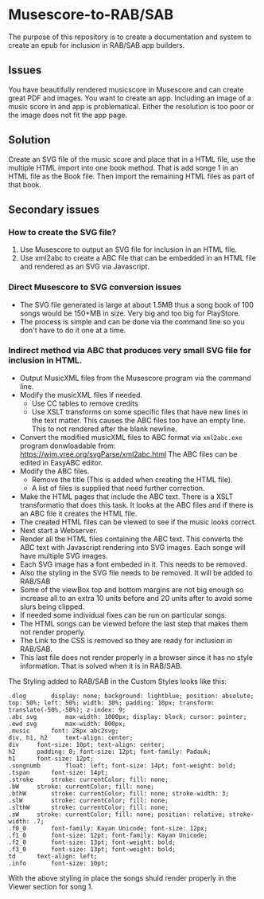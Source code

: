# Musescore-to-RAB/SAB

The purpose of this repository is to create a documentation and system to create an epub for inclusion in RAB/SAB app builders.

## Issues

You have beautifully rendered musicscore in Musescore and can create great PDF and images. You want to create an app. Including an image of a music score in and app is problematical. Either the resolution is too poor or the image does not fit the app page.

## Solution

Create an SVG file of the music score and place that in a HTML file, use the multiple HTML import into one book method. That is add songe 1 in an HTML file as the Book file. Then import the remaining HTML files as part of that book.

## Secondary issues

### How to create the SVG file?

1. Use Musescore to output an SVG file for inclusion in an HTML file.
2. Use xml2abc to create a ABC file that can be embedded in an HTML file and rendered as an SVG via Javascript.

### Direct Musescore to SVG conversion issues
- The SVG file generated is large at about 1.5MB thus a song book of 100 songs would be 150+MB in size. Very big and too big for PlayStore.
- The process is simple and can be done via the command line so you don't have to do it one at a time.

### Indirect method via ABC that produces very small SVG file for inclusion in HTML.
- Output MusicXML files from the Musescore program via the command line.
- Modify the musicXML files if needed. 
  - Use CC tables to remove credits
  - Use XSLT transforms on some specific files that have new lines in the text matter. This causes the ABC files too have an empty line. This to not rendered after the blank newline.
- Convert the modified musicXML files to ABC format via `xml2abc.exe` program donwloadable from: https://wim.vree.org/svgParse/xml2abc.html The ABC files can be edited in EasyABC editor. 
- Modify the ABC files.
  - Remove the title (This is added when creating the HTML file).
  - A list of files is supplied that need further correction.
- Make the HTML pages that include the ABC text. There is a XSLT transformatio that does this task. It looks at the ABC files and if there is an ABC file it creates the HTML file. 
- The created HTML files can be viewed to see if the music looks correct.
- Next start a Webserver.
- Render all the HTML files containing the ABC text. This converts the ABC text with Javascript rendering into SVG images. Each songe will have multiple SVG images.
- Each SVG image has a font embeded in it. This needs to be removed.
- Also the styling in the SVG file needs to be removed. It will be added to RAB/SAB
- Some of the viewBox top and bottom margins are not big enough so increase all to an extra 10 units before and 20 units after to avoid some slurs being clipped.
- If needed some individual fixes can be run on particular songs.
- The HTML songs can be viewed before the last step that makes them not render properly.
- The Link to the CSS is removed so they are ready for inclusion in RAB/SAB.
- This last file does not render properly in a browser since it has no style information. That is solved when it is in RAB/SAB.

The Styling added to RAB/SAB in the Custom Styles looks like this:
```
.dlog		display: none; background: lightblue; position: absolute; top: 50%; left: 50%; width: 30%; padding: 10px; transform: translate(-50%,-50%); z-index: 9; 
.abc svg		max-width: 1000px; display: block; cursor: pointer; 
.ewd svg		max-width: 800px; 
.music		font: 28px abc2svg; 
div, h1, h2		text-align: center; 
div		font-size: 10pt; text-align: center; 
h2		padding: 0; font-size: 12pt; font-family: Padauk; 
h1		font-size: 12pt; 
.songnumb		float: left; font-size: 14pt; font-weight: bold; 
.tspan		font-size: 14pt; 
.stroke		stroke: currentColor; fill: none; 
.bW		stroke: currentColor; fill: none; 
.bthW		stroke: currentColor; fill: none; stroke-width: 3; 
.slW		stroke: currentColor; fill: none; 
.slthW		stroke: currentColor; fill: none; 
.sW		stroke: currentColor; fill: none; position: relative; stroke-width: .7; 
.f0_0		font-family: Kayan Unicode; font-size: 12px; 
.f1_0		font-size: 12pt; font-family: Kayan Unicode; 
.f2_0		font-size: 13pt; font-weight: bold; 
.f3_0		font-size: 13pt; font-weight: bold; 
td		text-align: left; 
.info		font-size: 10pt; 
```
With the above styling in place the songs shuld render properly in the Viewer section for song 1.



